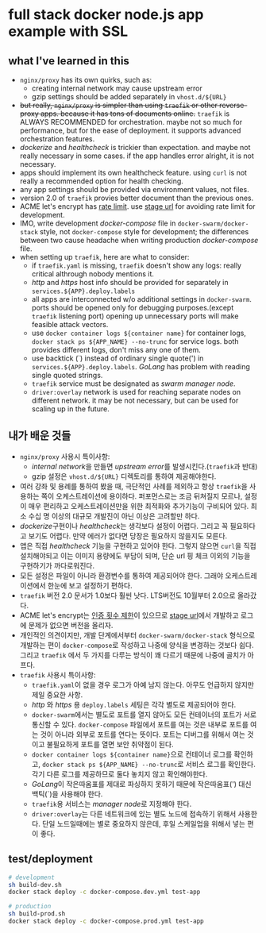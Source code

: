 # full stack docker node.js app example with SSL

## what I've learned in this
- `nginx/proxy` has its own quirks, such as:
  - creating internal network may cause upstream error
  - gzip settings should be added separately in `vhost.d/${URL}`
- ~~but really, `nginx/proxy` is simpler than using `traefik` or other reverse-proxy apps. because it has tons of documents online.~~ `traefik` is ALWAYS RECOMMENDED for orchestration. maybe not so much for performance, but for the ease of deployment. it supports advanced orchestration features.
- *dockerize* and *healthcheck* is trickier than expectation. and maybe not really necessary in some cases. if the app handles error alright, it is not necessary.
- apps should implement its own healthcheck feature. using `curl` is not really a recommended option for health checking.
- any app settings should be provided via environment values, not files.
- version 2.0 of `traefik` provies better document than the previous ones.
- ACME let's encrypt has [rate limit](https://letsencrypt.org/docs/rate-limits/). use [stage url](https://letsencrypt.org/docs/staging-environment/) for avoiding rate limit for development.
- IMO, write development *docker-compose* file in `docker-swarm/docker-stack` style, not `docker-compose` style for development; the differences between two cause headache when writing production *docker-compose* file.
- when setting up `traefik`, here are what to consider:
  - if `traefik.yaml` is missing, `traefik` doesn't show any logs: really critical althrough nobody mentions it.
  - *http* and *https* host info should be provided for separately in `services.${APP}.deploy.labels`
  - all apps are interconnected w/o additional settings in `docker-swarm`. ports should be opened only for debugging purposes.(except `traefik` listening port) opening up unnecessary ports will make feasible attack vectors.
  - use `docker container logs ${container name}` for container logs, `docker stack ps ${APP_NAME} --no-trunc` for service logs. both provides different logs, don't miss any one of them.
  - use backtick (&#96;) instead of ordinary single quote(') in `services.${APP}.deploy.labels`. *GoLang* has problem with reading single quoted strings.
  - `traefik` service must be designated as *swarm manager node*.
  - `driver:overlay` network is used for reaching separate nodes on different network. it may be not necessary, but can be used for scaling up in the future.

## 내가 배운 것들
- `nginx/proxy` 사용시 특이사항:
  - *internal network*을 만들면 *upstream error*를 발생시킨다.(`traefik`과 반대)
  - gzip 설정은 `vhost.d/${URL}` 디렉토리를 통하여 제공해야한다.
- 여러 강좌 및 용례를 통하여 봤을 때, 극단적인 사례를 제외하고 항상 `traefik`을 사용하는 쪽이 오케스트레이션에 용이하다. 퍼포먼스로는 조금 뒤쳐질지 모르나, 설정이 매우 편리하고 오케스트레이션만을 위한 최적화와 추가기능이 구비되어 있다. 최소 수십 명 이상의 대규모 개발진이 아닌 이상은 고려할만 하다.
- *dockerize*구현이나 *healthcheck*는 생각보다 설정이 어렵다. 그리고 꼭 필요하다고 보기도 어렵다. 만약 에러가 없다면 당장은 필요하지 않을지도 모른다.
- 앱은 직접 *healthcheck* 기능을 구현하고 있어야 한다. 그렇지 않으면 `curl`을 직접 설치해야되고 이는 이미지 용량에도 부담이 되며, 단순 url 핑 체크 이외의 기능을 구현하기가 까다로워진다.
- 모든 설정은 파일이 아니라 환경변수를 통하여 제공되어야 한다. 그래야 오케스트레이션에서 한눈에 보고 설정하기 편하다.
- `traefik` 버전 2.0 문서가 1.0보다 훨씬 낫다. LTS버전도 10월부터 2.0으로 올라갔다.
- ACME let's encrypt는 [인증 횟수 제한](https://letsencrypt.org/docs/rate-limits/)이 있으므로 [stage url](https://letsencrypt.org/docs/staging-environment/)에서 개발하고 로그에 문제가 없으면 버전을 올리자.
- 개인적인 의견이지만, 개발 단계에서부터 `docker-swarm/docker-stack` 형식으로 개발하는 편이 `docker-compose`로 작성하고 나중에 양식을 변경하는 것보다 쉽다. 그리고 `traefik` 에서 두 가지를 다루는 방식이 꽤 다르기 때문에 나중에 골치가 아프다.
- `traefik` 사용시 특이사항:
  - `traefik.yaml`이 없을 경우 로그가 아예 남지 않는다. 아무도 언급하지 않지만 제일 중요한 사항.
  - *http* 와 *https* 용 `deploy.labels` 세팅은 각각 별도로 제공되어야 한다.
  - `docker-swarm`에서는 별도로 포트를 열지 않아도 모든 컨테이너의 포트가 서로 통신할 수 있다. `docker-compose` 파일에서 포트를 여는 것은 내부로 포트를 여는 것이 아니라 외부로 포트를 연다는 뜻이다. 포트는 디버그를 위해서 여는 것이고 불필요하게 포트를 열면 보안 취약점이 된다.
  - `docker container logs ${container name}`으로 컨테이너 로그를 확인하고, `docker stack ps ${APP_NAME} --no-trunc`로 서비스 로그를 확인한다. 각기 다른 로그를 제공하므로 둘다 놓치지 않고 확인해야한다.
  - *GoLang*이 작은따옴표를 제대로 파싱하지 못하기 때문에 작은따옴표(') 대신 백틱(&#96;)을 사용해야 한다.
  - `traefik`용 서비스는 *manager node*로 지정해야 한다.
  - `driver:overlay`는 다른 네트워크에 있는 별도 노드에 접속하기 위해서 사용한다. 단일 노드일때에는 별로 중요하지 않은데, 후일 스케일업을 위해서 넣는 편이 좋다.

## test/deployment
```sh
# development
sh build-dev.sh
docker stack deploy -c docker-compose.dev.yml test-app

# production
sh build-prod.sh
docker stack deploy -c docker-compose.prod.yml test-app
```